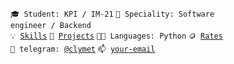 <code>🎓 Student: KPI / IM-21</code>
<code>👷 Speciality: Software engineer / Backend</code><br>
<code>💡 [Skills](SKILLS.md)</code>
<code>🧻 [Projects](PROJECTS.md)</code>
<code>🧑‍💻 Languages: Python</code>
<code>🪙 [Rates](RATES.md)</code><br>
<code>💬 telegram: [@clymet](https://telegram.me/clymet)</code>
<code>📫 [your-email](mailto:your-email)</code>
